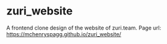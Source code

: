# zuri_website
A  frontend clone design of the website of zuri.team.
Page url: https://mchenryspagg.github.io/zuri_website/
